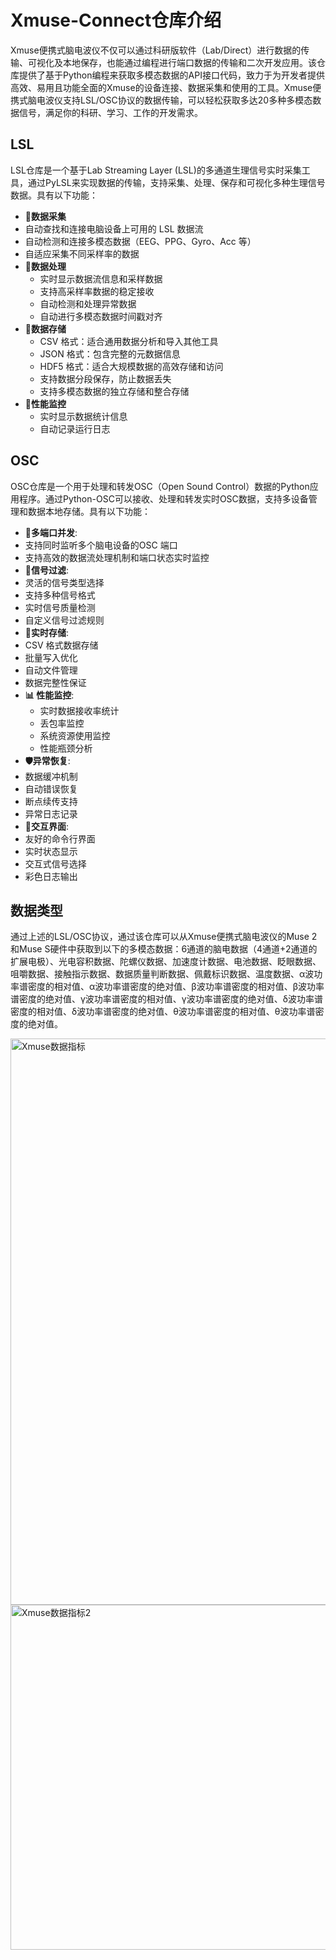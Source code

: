 # Xmuse-Connect仓库介绍

Xmuse便携式脑电波仪不仅可以通过科研版软件（Lab/Direct）进行数据的传输、可视化及本地保存，也能通过编程进行端口数据的传输和二次开发应用。该仓库提供了基于Python编程来获取多模态数据的API接口代码，致力于为开发者提供高效、易用且功能全面的Xmuse的设备连接、数据采集和使用的工具。Xmuse便携式脑电波仪支持LSL/OSC协议的数据传输，可以轻松获取多达20多种多模态数据信号，满足你的科研、学习、工作的开发需求。

## LSL

LSL仓库是一个基于Lab Streaming Layer (LSL)的多通道生理信号实时采集工具，通过PyLSL来实现数据的传输，支持采集、处理、保存和可视化多种生理信号数据。具有以下功能：

-  **🚀数据采集**
  - 自动查找和连接电脑设备上可用的 LSL 数据流
  - 自动检测和连接多模态数据（EEG、PPG、Gyro、Acc 等）
  - 自适应采集不同采样率的数据
- **🔄数据处理**
  - 实时显示数据流信息和采样数据
  - 支持高采样率数据的稳定接收
  - 自动检测和处理异常数据
  - 自动进行多模态数据时间戳对齐
- 💾**数据存储**
  - CSV 格式：适合通用数据分析和导入其他工具
  - JSON 格式：包含完整的元数据信息
  - HDF5 格式：适合大规模数据的高效存储和访问
  - 支持数据分段保存，防止数据丢失
  - 支持多模态数据的独立存储和整合存储
- **📝性能监控**
  - 实时显示数据统计信息
  - 自动记录运行日志

## OSC

OSC仓库是一个用于处理和转发OSC（Open Sound Control）数据的Python应用程序。通过Python-OSC可以接收、处理和转发实时OSC数据，支持多设备管理和数据本地存储。具有以下功能：

-  **🚀多端口并发**:
  - 支持同时监听多个脑电设备的OSC 端口
  - 支持高效的数据流处理机制和端口状态实时监控
-  **🎯信号过滤**:
  - 灵活的信号类型选择
  - 支持多种信号格式
  - 实时信号质量检测
  - 自定义信号过滤规则
-  **💾实时存储**:
  - CSV 格式数据存储
  - 批量写入优化
  - 自动文件管理
  - 数据完整性保证
- **📊 性能监控**:
  - 实时数据接收率统计
  - 丢包率监控
  - 系统资源使用监控
  - 性能瓶颈分析
-  **🛡️异常恢复**:
  - 数据缓冲机制
  - 自动错误恢复
  - 断点续传支持
  - 异常日志记录
-  **🎨交互界面**:
  - 友好的命令行界面
  - 实时状态显示
  - 交互式信号选择
  - 彩色日志输出

## 数据类型

通过上述的LSL/OSC协议，通过该仓库可以从Xmuse便携式脑电波仪的Muse 2和Muse S硬件中获取到以下的多模态数据：6通道的脑电数据（4通道+2通道的扩展电极）、光电容积数据、陀螺仪数据、加速度计数据、电池数据、眨眼数据、咀嚼数据、接触指示数据、数据质量判断数据、佩戴标识数据、温度数据、α波功率谱密度的相对值、α波功率谱密度的绝对值、β波功率谱密度的相对值、β波功率谱密度的绝对值、γ波功率谱密度的相对值、γ波功率谱密度的绝对值、δ波功率谱密度的相对值、δ波功率谱密度的绝对值、θ波功率谱密度的相对值、θ波功率谱密度的绝对值。

<img width="2062" height="906" alt="Xmuse数据指标" src="https://github.com/user-attachments/assets/304aebda-5ede-407f-a324-5a17f291767f" />

<img width="2130" height="552" alt="Xmuse数据指标2" src="https://github.com/user-attachments/assets/284450e1-336d-4199-9206-3d541865ef42" />
